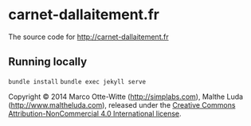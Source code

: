 # carnet-dallaitement.fr

The source code for http://carnet-dallaitement.fr

## Running locally

`bundle install`
`bundle exec jekyll serve`

Copyright &copy; 2014 Marco Otte-Witte (http://simplabs.com), Malthe Luda
(http://www.maltheluda.com), released under the
[Creative Commons Attribution-NonCommercial 4.0 International license](http://creativecommons.org/licenses/by-nc/4.0/).
